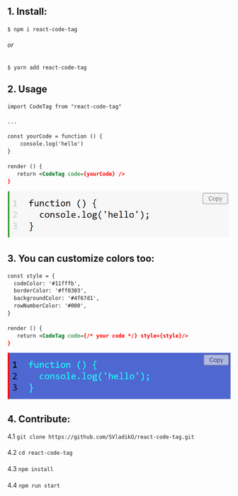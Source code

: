 ## 1. Install:

`$ npm i react-code-tag` 
###### or
`$ yarn add react-code-tag`

## 2. Usage 
```xml
import CodeTag from "react-code-tag"

...

const yourCode = function () {
    console.log('hello')
}

render () {
   return <CodeTag code={yourCode} />
}
```
![example](https://github.com/SVladikO/react_code_tag/blob/master/src/react_code_tag_example.png?raw=true)

## 3. You can customize colors too:
```xml
const style = {
  codeColor: '#11fffb',
  borderColor: '#ff0303',
  backgroundColor: '#4f67d1',
  rowNumberColor: '#000',
}

render () {
   return <CodeTag code={/* your code */} style={style}/>
}
```
![example](https://github.com/SVladikO/react_code_tag/blob/master/src/react_code_tag_example_custom.png?raw=true)


## 4. Contribute:
4.1 ```git clone https://github.com/SVladikO/react-code-tag.git```
####
4.2 ```cd react-code-tag```
####
4.3 ```npm install```
####
4.4 ```npm run start```


